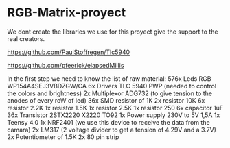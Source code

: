 # RGB-Matrix-proyect
We dont create the libraries we use for this proyect give the support to the real creators.

https://github.com/PaulStoffregen/Tlc5940

https://github.com/pfeerick/elapsedMillis

In the first step we need to know the list of raw material:
576x Leds RGB WP154A4SEJ3VBDZGW/CA
6x Drivers TLC 5940 PWP (needed to control the colors and brightness)
2x Multiplexor ADG732 (to give tension to the anodes of every roW of led)
36x SMD resistor of 1K 
2x resistor 10K
6x resistor 2.2K
1x resistor 1.5K
1x resistor 2.5K
1x resistor 250
6x capacitor 1uF
36x Transistor 2STX2220 X2220 TO92 
1x Power supply 230V to 5V 1,5A
1x Teensy 4.0
1x NRF2401 (we use this device to receive the data from the camara)
2x LM317 (2 voltage divider to get a tension of 4.29V and a 3.7V)
2x Potentiometer of 1.5K
2x 80 pin strip








